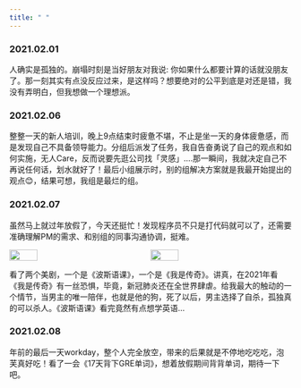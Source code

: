 ```yaml
---
title: " "
---
```


<style>
.post-body {
    margin-top: 0 !important;
}

.flex {
    display: flex;
}

.fg-1 {
    width: 20%;
    flex-grow: 1;
}

</style>


### 2021.02.01

人确实是孤独的。崩塌时刻是当好朋友对我说: 你如果什么都要计算的话就没朋友了。那一刻其实有点没反应过来，是这样吗？想要绝对的公平到底是对还是错，我没有弄明白，但我想做一个理想派。

### 2021.02.06

整整一天的新人培训，晚上9点结束时疲惫不堪，不止是坐一天的身体疲惫感，而是发现自己不具备领导能力。分组后派发了任务，我自告奋勇说了自己的观点和如何实施，无人Care，反而说要先逛公司找「灵感」....那一瞬间，我就决定自己不再说任何话，划水就好了！最后小组展示时，别的组解决方案就是我最开始提出的观点😊，结果可想，我组是最烂的组。

### 2021.02.07

虽然马上就过年放假了，今天还挺忙！发现程序员不只是打代码就可以了，还需要准确理解PM的需求、和别组的同事沟通协调，挺难。

<div class="flex">
    <img src="https://tim-static.vercel.app/波斯语课.jpg" class="fg-1"/>
    <img src="https://tim-static.vercel.app/我是传奇.jpg" class="fg-1"/>
</div>

看了两个美剧，一个是《波斯语课》，一个是《我是传奇》。讲真，在2021年看《我是传奇》有一丝恐惧，毕竟，新冠肺炎还在全世界肆虐。给我最大的触动的一个情节，当男主的唯一陪伴，也就是他的狗，死了以后，男主选择了自杀，孤独真的可以杀人。《波斯语课》看完竟然有点想学英语...

### 2021.02.08

年前的最后一天workday，整个人完全放空，带来的后果就是不停地吃吃吃，泡芙真好吃！看了一会《17天背下GRE单词》，想着放假期间背背单词，期待一下吧。


